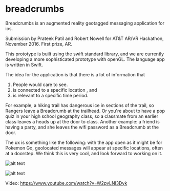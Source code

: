 # breadcrumbs
Breadcrumbs is an augmented reality geotagged messaging application for ios.  
  
Submission by Prateek Patil and Robert Nowell for AT&amp;T AR/VR Hackathon, November 2016. First prize, AR.

This prototype is built using the swift standard library, and we are currently developing a more sophisticated prototype with openGL. The language app is written in Swift.  

The idea for the application is that there is a lot of information that  

1.  People would care to see.  
2.  is connected to a specific location , and  
3.  is relevant to a specific time period.  

For example, a hiking trail has dangerous ice in sections of the trail, so Rangers leave a Breadcrumb at the trailhead. Or you're about to have a pop quiz in your high school geography class, so a classmate from an earlier class leaves a heads up at the door to class. Another example: a friend is having a party, and she leaves the wifi password as a Breadcrumb at the door.  

The ux is something like the following: with the app open as it might be for Pokemon Go, geolocated messages will appear at specific locations, often at a doorstep. We think this is very cool, and look forward to working on it.  

![alt text](https://github.com/robertnowell/breadcrumbs/blob/master/Screen%20Shot%202017-01-17%20at%2010.45.00%20PM.png "Nice View!")  

![alt text](https://github.com/robertnowell/breadcrumbs/blob/master/Screen%20Shot%202017-01-17%20at%2010.37.25%20PM.png "Pop Quiz!")  
  
Video: https://www.youtube.com/watch?v=W2pvLNl3Dyk
